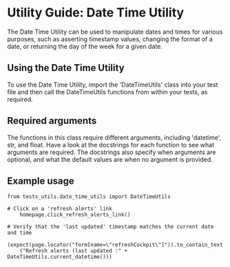 # Utility Guide: Date Time Utility

The Date Time Utility can be used to manipulate dates and times for various purposes,
such as asserting timestamp values, changing the format of a date, or returning the day of the week for a given date.

## Using the Date Time Utility

To use the Date Time Utility, import the 'DateTimeUtils' class into your test file and then call the DateTimeUtils
functions from within your tests, as required.

## Required arguments

The functions in this class require different arguments, including 'datetime', str, and float.
Have a look at the docstrings for each function to see what arguments are required.
The docstrings also specify when arguments are optional, and what the default values are when no argument is provided.

## Example usage

    from tests_utils.date_time_utils import DateTimeUtils

    # Click on a 'refresh alerts' link
        homepage.click_refresh_alerts_link()

    # Verify that the 'last updated' timestamp matches the current date and time
        (expect(page.locator("form[name=\"refreshCockpit\"]")).to_contain_text
        ("Refresh alerts (last updated :" + DateTimeUtils.current_datetime()))
